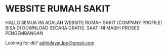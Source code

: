 # WEBSITE RUMAH SAKIT
HALLO SEMUA INI ADALAH WEBSITE RUMAH SAKIT (COMPANY PROFILE) BISA DI DOWNLOAD SECARA GRATIS.
SAAT INI MASIH PROSES PENGEMBANGAN


Looking for db?
adihidayat.lpg@gmail.com
